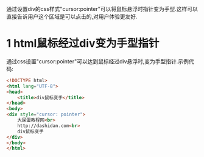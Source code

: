 <div class="jumbotron">
<p>通过设置div的css样式"cursor:pointer"可以将鼠标悬浮时指针变为手型.这样可以直接告诉用户这个区域是可以点击的,对用户体验更友好.</p>
</div>


1 html鼠标经过div变为手型指针
===

通过css设置"cursor:pointer"可以达到鼠标经过div悬浮时,变为手型指针.示例代码:

```html
<!DOCTYPE html>
<html lang="UTF-8">
<head>
    <title>div鼠标变手</title>
</head>
<body>
<div style="cursor: pointer">
    大屎蛋教程网<br>
    http://dashidan.com<br>
    div鼠标变手
</div>
</body>
</html>
```
